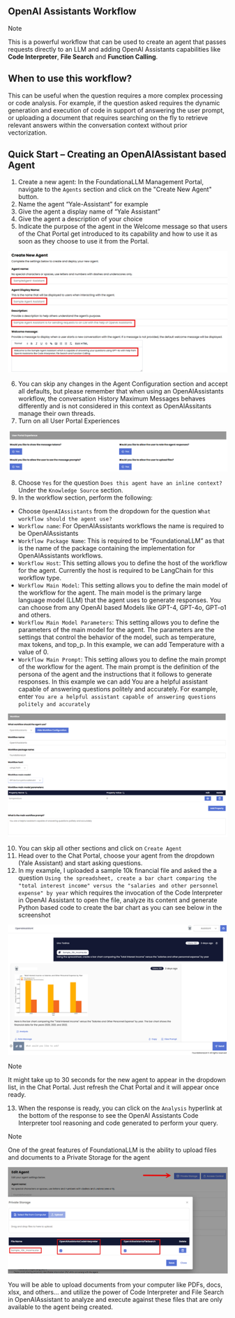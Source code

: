 ## OpenAI Assistants Workflow

> [!NOTE] 
> This is a powerful workflow that can be used to create an agent that passes requests directly to an LLM and adding OpenAI Assistants capabilities like **Code Interpreter**, **File Search** and **Function Calling**.

## When to use this workflow?

This can be useful when the question requires a more complex processing or code analysis. For example, if the question asked requires the dynamic generation and execution of code in support of answering the user prompt, or uploading a document that requires searching on the fly to retrieve relevant answers within the conversation context without prior vectorization.

## Quick Start – Creating an OpenAIAssistant based Agent

1.	Create a new agent: In the FoundationaLLM Management Portal, navigate to the `Agents` section and click on the "Create New Agent" button.
2.	Name the agent “Yale-Assistant” for example
3.	Give the agent a display name of “Yale Assistant”
4.	Give the agent a description of your choice
5.	Indicate the purpose of the agent in the Welcome message so that users of the Chat Portal get introduced to its capability and how to use it as soon as they choose to use it from the Portal.

![General Agent information](./media/agent_workflow_23.png)

6.	You can skip any changes in the Agent Configuration section and accept all defaults, but please remember that when using an OpenAIAssistants workflow, the conversation History Maximum Messages behaves differently and is not considered in this context as OpenAIAssitants manage their own threads.
7.	Turn on all User Portal Experiences 

![User Portal Experience](./media/agent_workflow_2b.png)

8.	Choose `Yes` for the question `Does this agent have an inline context?` Under the `Knowledge Source` section.
9.	In the workflow section, perform the following:
- Choose `OpenAIAssistants` from the dropdown for the question `What workflow should the agent use?`
- `Workflow name`: For OpenAIAssistants workflows the name is required to be OpenAIAssistants
- `Workflow Package Name`: This is required to be “FoundationaLLM” as that is the name of the package containing the implementation for OpenAIAssistants workflows.
- `Workflow Host`: This setting allows you to define the host of the workflow for the agent. Currently the host is required to be LangChain for this workflow type.
- `Workflow Main Model`: This setting allows you to define the main model of the workflow for the agent. The main model is the primary large language model (LLM) that the agent uses to generate responses. You can choose from any OpenAI based Models like GPT-4, GPT-4o, GPT-o1 and others.
- `Workflow Main Model Parameters`: This setting allows you to define the parameters of the main model for the agent. The parameters are the settings that control the behavior of the model, such as temperature, max tokens, and top_p. In this example, we can add Temperature with a value of 0.
- `Workflow Main Prompt`: This setting allows you to define the main prompt of the workflow for the agent. The main prompt is the definition of the persona of the agent and the instructions that it follows to generate responses. In this example we can add You are a helpful assistant capable of answering questions politely and accurately. For example, enter `You are a helpful assistant capable of answering questions politely and accurately`

![Workflow](./media/agent_workflow_22.png)

10.	You can skip all other sections and click on `Create Agent`
11.	Head over to the Chat Portal, choose your agent from the dropdown (Yale Assistant) and start asking questions.
12.	In my example, I uploaded a sample 10k financial file and asked the a question `Using the spreadsheet, create a bar chart comparing the "total interest income" versus the "salaries and other personnel expense" by year` which requires the invocation of the Code Interpreter in OpenAI Assistant to open the file, analyze its content and generate Python based code to create the bar chart as you can see below in the screenshot

![OpenAI Assistant](./media/agent_workflow_24.png)

> [!NOTE]
> It might take up to 30 seconds for the new agent to appear in the dropdown list, in the Chat Portal. Just refresh the Chat Portal and it will appear once ready.

13.	When the response is ready, you can click on the `Analysis` hyperlink at the bottom of the response to see the OpenAI Assistants Code Interpreter tool reasoning and code generated to perform your query.

> [!NOTE]
> One of the great features of FoundationaLLM is the ability to upload files and documents to a Private Storage for the agent

![OpenAI Assistant](./media/agent_workflow_25.png)

You will be able to upload documents from your computer like PDFs, docs, xlsx, and others… and utilize the power of Code Interpreter and File Search in OpenAIAssistant to analyze and execute against these files that are only available to the agent being created.
